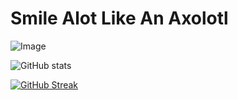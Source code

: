 # Smile Alot Like An Axolotl

![Image](https://github.com/RumiAxolotl/hyprland-config/raw/main/wallpapers/axo2.png)

![GitHub stats](https://github-readme-stats.vercel.app/api?username=RumiAxolotl&theme=vue&show_icons=true&count_private=true&include_all_commits=true&hide=issues,contribs&bg_color=1e1e2e&text_color=cdd6f4&icon_color=cba6f7&title_color=94e2d5)

[![GitHub Streak](https://streak-stats.demolab.com?user=RumiAxolotl&theme=catppuccin-mocha&border_radius=2&date_format=j%20M%5B%20Y%5D)](https://git.io/streak-stats)